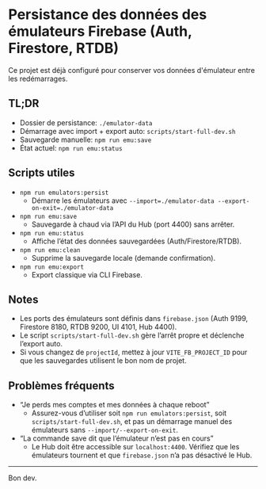 # Persistance des données des émulateurs Firebase (Auth, Firestore, RTDB)

Ce projet est déjà configuré pour conserver vos données d'émulateur entre les redémarrages.

## TL;DR
- Dossier de persistance: `./emulator-data`
- Démarrage avec import + export auto: `scripts/start-full-dev.sh`
- Sauvegarde manuelle: `npm run emu:save`
- État actuel: `npm run emu:status`

## Scripts utiles
- `npm run emulators:persist`
  - Démarre les émulateurs avec `--import=./emulator-data --export-on-exit=./emulator-data`
- `npm run emu:save`
  - Sauvegarde à chaud via l’API du Hub (port 4400) sans arrêter.
- `npm run emu:status`
  - Affiche l’état des données sauvegardées (Auth/Firestore/RTDB).
- `npm run emu:clean`
  - Supprime la sauvegarde locale (demande confirmation).
- `npm run emu:export`
  - Export classique via CLI Firebase.

## Notes
- Les ports des émulateurs sont définis dans `firebase.json` (Auth 9199, Firestore 8180, RTDB 9200, UI 4101, Hub 4400).
- Le script `scripts/start-full-dev.sh` gère l’arrêt propre et déclenche l’export auto.
- Si vous changez de `projectId`, mettez à jour `VITE_FB_PROJECT_ID` pour que les sauvegardes utilisent le bon nom de projet.

## Problèmes fréquents
- “Je perds mes comptes et mes données à chaque reboot”
  - Assurez-vous d’utiliser soit `npm run emulators:persist`, soit `scripts/start-full-dev.sh`, et pas un démarrage manuel des émulateurs sans `--import/--export-on-exit`.
- “La commande save dit que l’émulateur n’est pas en cours”
  - Le Hub doit être accessible sur `localhost:4400`. Vérifiez que les émulateurs tournent et que `firebase.json` n’a pas désactivé le Hub.

---

Bon dev.
